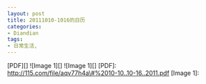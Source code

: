 ```yaml
---
layout: post
title: 20111010-1016的日历
categories:
- Diandian
tags:
- 日常生活, 
---
```

\[PDF\]\[\] !\[Image 1\]\[\] !\[Image 1\]\[\] \[PDF\]: http://115.com/file/aqv77h4a\#%2010-10..10-16..2011.pdf \[Image 1\]: